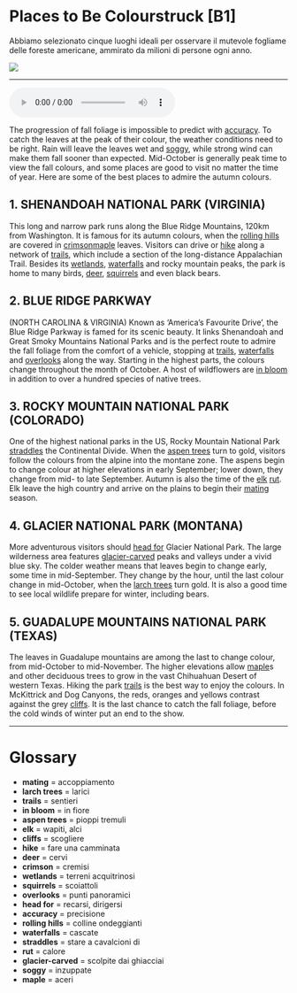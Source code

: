 # Places to Be Colourstruck   [B1]

Abbiamo selezionato cinque luoghi ideali per osservare il mutevole fogliame delle foreste americane, ammirato da milioni di persone ogni anno.

![](Places%20to%20Be%20Colourstruck.jpg)

--------------

<div>
<audio controls autoplay>
    <source src="https:/raw.githubusercontent.com/dartie/speakup/main/2024-10/Places%20to%20Be%20Colourstruck.mp3" type="audio/mpeg">
</audio>
</div>


The progression of fall foliage is impossible to predict with [accuracy](## "precisione"). To catch the leaves at the peak of their colour, the weather conditions need to be right. Rain will leave the leaves wet and [soggy](## "inzuppate"), while strong wind can make them fall sooner than expected. Mid-October is generally peak time to view the fall colours, and some places are good to visit no matter the time of year. Here are some of the best places to admire the autumn colours.

## 1. SHENANDOAH NATIONAL PARK (VIRGINIA)
This long and narrow park runs along the Blue Ridge Mountains, 120km from Washington. It is famous for its autumn colours, when the [rolling hills](## "colline ondeggianti") are covered in [crimson](## "cremisi")[maple](## "aceri") leaves. Visitors can drive or [hike](## "fare una camminata") along a network of [trails](## "sentieri"), which include a section of the long-distance Appalachian Trail. Besides its [wetlands](## "terreni acquitrinosi"), [waterfalls](## "cascate") and rocky mountain peaks, the park is home to many birds, [deer](## "cervi"), [squirrels](## "scoiattoli") and even black bears.

## 2. BLUE RIDGE PARKWAY
(NORTH CAROLINA & VIRGINIA)
Known as ‘America’s Favourite Drive’, the Blue Ridge Parkway is famed for its scenic beauty. It links Shenandoah and Great Smoky Mountains National Parks and is the perfect route to admire the fall foliage from the comfort of a vehicle, stopping at [trails](## "sentieri"), [waterfalls](## "cascate") and [overlooks](## "punti panoramici") along the way. Starting in the highest parts, the colours change throughout the month of October. A host of wildflowers are [in bloom](## "in fiore") in addition to over a hundred species of native trees.

## 3. ROCKY MOUNTAIN NATIONAL PARK (COLORADO)
One of the highest national parks in the US, Rocky Mountain National Park [straddles](## "stare a cavalcioni di") the Continental Divide. When the [aspen trees](## "pioppi tremuli") turn to gold, visitors follow the colours from the alpine into the montane zone. The aspens begin to change colour at higher elevations in early September; lower down, they change from mid- to late September. Autumn is also the time of the [elk](## "wapiti, alci") [rut](## "calore"). Elk leave the high country and arrive on the plains to begin their [mating](## "accoppiamento") season.

## 4. GLACIER NATIONAL PARK (MONTANA)
More adventurous visitors should [head for](## "recarsi, dirigersi") Glacier National Park. The large wilderness area features [glacier-carved](## "scolpite dai ghiacciai") peaks and valleys under a vivid blue sky. The colder weather means that leaves begin to change early, some time in mid-September. They change by the hour, until the last colour change in mid-October, when the [larch trees](## "larici") turn gold. It is also a good time to see local wildlife prepare for winter, including bears.

## 5. GUADALUPE MOUNTAINS NATIONAL PARK (TEXAS)
The leaves in Guadalupe mountains are among the last to change colour, from mid-October to mid-November. The higher elevations allow [maple](## "aceri")s and other deciduous trees to grow in the vast Chihuahuan Desert of western Texas. Hiking the park [trails](## "sentieri") is the best way to enjoy the colours. In McKittrick and Dog Canyons, the reds, oranges and yellows contrast against the grey [cliffs](## "scogliere"). It is the last chance to catch the fall foliage, before the cold winds of winter put an end to the show. 

--------------

<div style = "display:block; clear:both; page-break-after:always;"></div>

# Glossary
* **mating** = accoppiamento
* **larch trees** = larici
* **trails** = sentieri
* **in bloom** = in fiore
* **aspen trees** = pioppi tremuli
* **elk** = wapiti, alci
* **cliffs** = scogliere
* **hike** = fare una camminata
* **deer** = cervi
* **crimson** = cremisi
* **wetlands** = terreni acquitrinosi
* **squirrels** = scoiattoli
* **overlooks** = punti panoramici
* **head for** = recarsi, dirigersi
* **accuracy** = precisione
* **rolling hills** = colline ondeggianti
* **waterfalls** = cascate
* **straddles** = stare a cavalcioni di
* **rut** = calore
* **glacier-carved** = scolpite dai ghiacciai
* **soggy** = inzuppate
* **maple** = aceri
